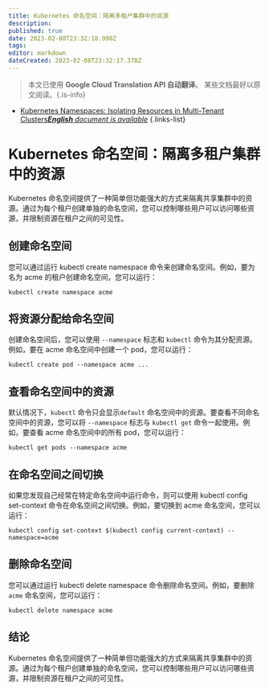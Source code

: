 ```yaml
---
title: Kubernetes 命名空间：隔离多租户集群中的资源
description: 
published: true
date: 2023-02-08T23:32:18.990Z
tags: 
editor: markdown
dateCreated: 2023-02-08T23:32:17.378Z
---
```


> 本文已使用 **Google Cloud Translation API 自动翻译**。
某些文档最好以原文阅读。{.is-info}



- [Kubernetes Namespaces: Isolating Resources in Multi-Tenant Clusters***English** document is available*](/en/Knowledge-base/Kubernetes/kubernetes-namespaces-isolating-resources-in-multi-tenant-clusters)
{.links-list}


# Kubernetes 命名空间：隔离多租户集群中的资源

Kubernetes 命名空间提供了一种简单但功能强大的方式来隔离共享集群中的资源。通过为每个租户创建单独的命名空间，您可以控制哪些用户可以访问哪些资源，并限制资源在租户之间的可见性。

## 创建命名空间

您可以通过运行 kubectl create namespace 命令来创建命名空间。例如，要为名为 acme 的租户创建命名空间，您可以运行：

```
kubectl create namespace acme
```

## 将资源分配给命名空间

创建命名空间后，您可以使用 `--namespace` 标志和 `kubectl` 命令为其分配资源。例如，要在 acme 命名空间中创建一个 pod，您可以运行：

```
kubectl create pod --namespace acme ...
```

## 查看命名空间中的资源

默认情况下，`kubectl` 命令只会显示`default` 命名空间中的资源。要查看不同命名空间中的资源，您可以将 `--namespace` 标志与 `kubectl get` 命令一起使用。例如，要查看 acme 命名空间中的所有 pod，您可以运行：

```
kubectl get pods --namespace acme
```

## 在命名空间之间切换

如果您发现自己经常在特定命名空间中运行命令，则可以使用 kubectl config set-context 命令在命名空间之间切换。例如，要切换到 acme 命名空间，您可以运行：

```
kubectl config set-context $(kubectl config current-context) --namespace=acme
```

## 删除命名空间

您可以通过运行 kubectl delete namespace 命令删除命名空间。例如，要删除 `acme` 命名空间，您可以运行：

```
kubectl delete namespace acme
```

## 结论

Kubernetes 命名空间提供了一种简单但功能强大的方式来隔离共享集群中的资源。通过为每个租户创建单独的命名空间，您可以控制哪些用户可以访问哪些资源，并限制资源在租户之间的可见性。